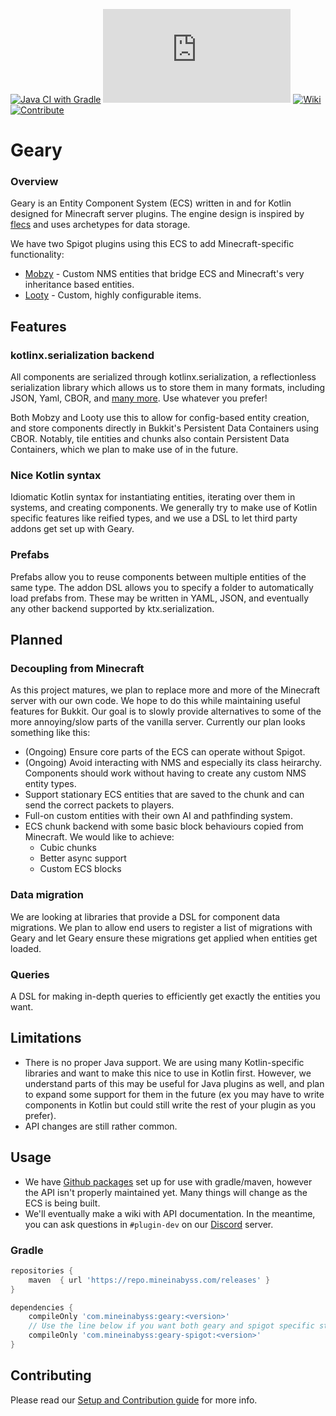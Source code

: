 [![Java CI with Gradle](https://github.com/MineInAbyss/Geary/actions/workflows/gradle-ci.yml/badge.svg)](https://github.com/MineInAbyss/Geary/actions/workflows/gradle-ci.yml)
[![Package](https://badgen.net/maven/v/metadata-url/repo.mineinabyss.com/releases/com/mineinabyss/geary/maven-metadata.xml)](https://repo.mineinabyss.com/releases/com/mineinabyss/geary)
[![Wiki](https://badgen.net/badge/color/Project%20Wiki/purple?icon=wiki&label)](https://github.com/MineInAbyss/Geary/wiki)
[![Contribute](https://shields.io/badge/Contribute-e57be5?logo=github%20sponsors&style=flat&logoColor=white)](https://github.com/MineInAbyss/MineInAbyss/wiki/Setup-and-Contribution-Guide)


# Geary

### Overview

Geary is an Entity Component System (ECS) written in and for Kotlin designed for Minecraft server plugins. The engine design is inspired by [flecs](https://github.com/SanderMertens/flecs) and uses archetypes for data storage.

We have two Spigot plugins using this ECS to add Minecraft-specific functionality:
- [Mobzy](https://github.com/MineInAbyss/Mobzy) - Custom NMS entities that bridge ECS and Minecraft's very inheritance based entities.
- [Looty](https://github.com/MineInAbyss/Looty) - Custom, highly configurable items.

## Features

### kotlinx.serialization backend

All components are serialized through kotlinx.serialization, a reflectionless serialization library which allows us to store them in many formats, including JSON, Yaml, CBOR, and [many more](https://github.com/Kotlin/kotlinx.serialization/blob/master/formats/README.md). Use whatever you prefer!

Both Mobzy and Looty use this to allow for config-based entity creation, and store components directly in Bukkit's Persistent Data Containers using CBOR. Notably, tile entities and chunks also contain Persistent Data Containers, which we plan to make use of in the future.

### Nice Kotlin syntax

Idiomatic Kotlin syntax for instantiating entities, iterating over them in systems, and creating components. We generally try to make use of Kotlin specific features like reified types, and we use a DSL to let third party addons get set up with Geary.

### Prefabs

Prefabs allow you to reuse components between multiple entities of the same type. The addon DSL allows you to specify a folder to automatically load prefabs from. These may be written in YAML, JSON, and eventually any other backend supported by ktx.serialization.

## Planned

### Decoupling from Minecraft

As this project matures, we plan to replace more and more of the Minecraft server with our own code. We hope to do this while maintaining useful features for Bukkit. Our goal is to slowly provide alternatives to some of the more annoying/slow parts of the vanilla server. Currently our plan looks something like this:
- (Ongoing) Ensure core parts of the ECS can operate without Spigot.
- (Ongoing) Avoid interacting with NMS and especially its class heirarchy. Components should work without having to create any custom NMS entity types.
- Support stationary ECS entities that are saved to the chunk and can send the correct packets to players.
- Full-on custom entities with their own AI and pathfinding system.
- ECS chunk backend with some basic block behaviours copied from Minecraft. We would like to achieve:
   - Cubic chunks
   - Better async support
   - Custom ECS blocks

### Data migration

We are looking at libraries that provide a DSL for component data migrations. We plan to allow end users to register a list of migrations with Geary and let Geary ensure these migrations get applied when entities get loaded.

### Queries

A DSL for making in-depth queries to efficiently get exactly the entities you want.

## Limitations
- There is no proper Java support. We are using many Kotlin-specific libraries and want to make this nice to use in Kotlin first. However, we understand parts of this may be useful for Java plugins as well, and plan to expand some support for them in the future (ex you may have to write components in Kotlin but could still write the rest of your plugin as you prefer).
- API changes are still rather common.

## Usage

- We have [Github packages](https://github.com/MineInAbyss/Geary/packages) set up for use with gradle/maven, however the API isn't properly maintained yet. Many things will change as the ECS is being built.
- We'll eventually make a wiki with API documentation. In the meantime, you can ask questions in `#plugin-dev` on our [Discord](https://discord.gg/QXPCk2y) server.

### Gradle
```groovy
repositories {
    maven  { url 'https://repo.mineinabyss.com/releases' }
}

dependencies {
    compileOnly 'com.mineinabyss:geary:<version>'
    // Use the line below if you want both geary and spigot specific stuff
    compileOnly 'com.mineinabyss:geary-spigot:<version>'
}
```

## Contributing
Please read our [Setup and Contribution guide](https://github.com/MineInAbyss/MineInAbyss/wiki/Setup-and-Contribution-Guide) for more info.
